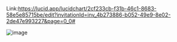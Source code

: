 Link:https://lucid.app/lucidchart/2cf233cb-f31b-46c1-8683-58e5e85715be/edit?invitationId=inv_4b273886-b052-49e9-8e02-2de47e993227&page=0_0#

![image](https://github.com/Project-Impacta/Modelo-Banco/assets/114624530/1602c8d4-fb2c-42c1-8b06-c1ede04ad2a5)


